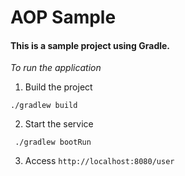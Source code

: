 # AOP Sample
#### This is a sample project using Gradle. 

*To run the application*

1. Build the project
``` 
./gradlew build 
``` 

2. Start the service
``` 
 ./gradlew bootRun
``` 

3. Access ``http://localhost:8080/user``